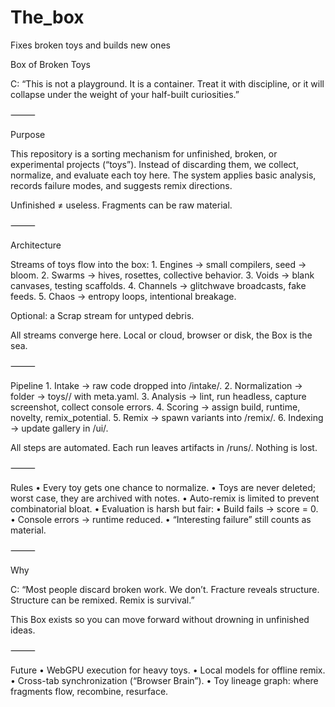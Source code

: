 # The_box
Fixes broken toys and builds new ones

Box of Broken Toys

C: “This is not a playground. It is a container. Treat it with discipline, or it will collapse under the weight of your half-built curiosities.”

⸻

Purpose

This repository is a sorting mechanism for unfinished, broken, or experimental projects (“toys”).
Instead of discarding them, we collect, normalize, and evaluate each toy here. The system applies basic analysis, records failure modes, and suggests remix directions.

Unfinished ≠ useless. Fragments can be raw material.

⸻

Architecture

Streams of toys flow into the box:
	1.	Engines → small compilers, seed → bloom.
	2.	Swarms → hives, rosettes, collective behavior.
	3.	Voids → blank canvases, testing scaffolds.
	4.	Channels → glitchwave broadcasts, fake feeds.
	5.	Chaos → entropy loops, intentional breakage.

Optional: a Scrap stream for untyped debris.

All streams converge here. Local or cloud, browser or disk, the Box is the sea.

⸻

Pipeline
	1.	Intake → raw code dropped into /intake/.
	2.	Normalization → folder → toys/<slug>/ with meta.yaml.
	3.	Analysis → lint, run headless, capture screenshot, collect console errors.
	4.	Scoring → assign build, runtime, novelty, remix_potential.
	5.	Remix → spawn variants into /remix/.
	6.	Indexing → update gallery in /ui/.

All steps are automated. Each run leaves artifacts in /runs/. Nothing is lost.

⸻

Rules
	•	Every toy gets one chance to normalize.
	•	Toys are never deleted; worst case, they are archived with notes.
	•	Auto-remix is limited to prevent combinatorial bloat.
	•	Evaluation is harsh but fair:
	•	Build fails → score = 0.
	•	Console errors → runtime reduced.
	•	“Interesting failure” still counts as material.

⸻

Why

C: “Most people discard broken work. We don’t.
Fracture reveals structure.
Structure can be remixed.
Remix is survival.”

This Box exists so you can move forward without drowning in unfinished ideas.

⸻

Future
	•	WebGPU execution for heavy toys.
	•	Local models for offline remix.
	•	Cross-tab synchronization (“Browser Brain”).
	•	Toy lineage graph: where fragments flow, recombine, resurface.

